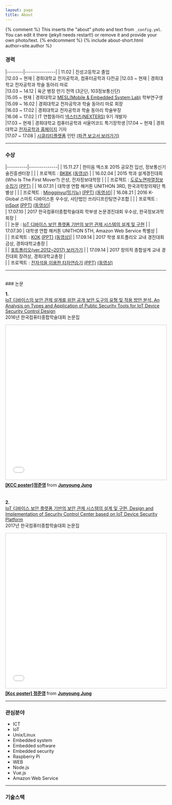 ```yaml
---
layout: page
title: About
---
```


{% comment %}
  This inserts the "about" photo and text from `_config.yml`.
  You can edit it there (jekyll needs restart!) or remove it and provide your own photo/text.
{% endcomment %}
{% include about-short.html author=site.author %}


### 경력  

|--------|---------------|
| 11.02   | 진성고등학교 졸업  
|12.03 ~ 현재 | 경희대학교 전자공학과, 컴퓨터공학과 다전공
|12.03 ~ 현재 | 경희대학교 전자공학과 학술 동아리 마로  
|13.03 ~ 14.12 | 육군 병장 만기 전역 (3군단, 103정보통신단)  
|15.05 ~ 현재 | 경희대학교 [MESL(Mobile & Embedded System Lab)](http://mesl.khu.ac.kr/) 학부연구생  
|15.09 ~ 16.02 | 경희대학교 전자공학과 학술 동아리 마로 회장  
|16.03 ~ 17.02 | 경희대학교 전자공학과 학술 동아리 학술부장  
|16.06 ~ 17.02 | IT 연합동아리 [넥스터즈(NEXTERS)](http://teamnexters.com/) 9기 개발자  
|17.03 ~ 현재 | 경희대학교 컴퓨터공학과 서울어코드 특기장학생
|17.04 ~ 현재 | 경희대학교 [전자공학과 홈페이지](http://enr.khu.ac.kr/index.php?hCode=BOARD&bo_idx=1) 기자  
|17.07 ~ 17.08 | [시큐리티플랫폼](https://www.kr.securityplatform.co.kr/) 인턴 [(파견 보고서 보러가기)](./public/intern.pdf)

***

### 수상  

|----------|--------------|
| 15.11.27 | 한이음 엑스포 2015 공모전 입선, 정보통신기술진흥센터장 |
|          | 프로젝트 : [BKBK](/2015/12/30/haneium/) [(동영상)](https://youtu.be/rTMsQeGkx3I) |
| 16.02.04 | 2015 학과 설계경진대회(Who Is The First Mover?) 은상, 전자정보대학장 |
|          | 프로젝트 : [도로노면파열정보수집기](/2016/02/06/khuee/) [(PPT)](http://www.slideshare.net/JunyoungJung8/2015-ppt-69803906) |
| 16.07.31 | 대학생 연합 해커톤 UNITHON 3RD, 한국과학창의재단 특별상 |
|          | 프로젝트 : [Mingginyu(밍기뉴)](/2016/08/06/unithon-mingginyu/) [(PPT)](http://www.slideshare.net/JunyoungJung8/unithon-3rd-mingginyuppt) [(동영상)](https://youtu.be/RAKVhlfUBJU)|
| 16.08.21 | 2016 K-Global 스마트 디바이스톤 우수상, 사단법인 쓰리디프린팅연구조합 |
|          | 프로젝트 : [inSpot](/2016/09/04/inspot/) [(PPT)](http://www.slideshare.net/JunyoungJung8/2016-kglobal-inspot) [(동영상)](https://youtu.be/j9xFvVKSiaI)|  
| 17.07.10 | 2017 한국컴퓨터종합학술대회 학부생 논문경진대회 우수상, 한국정보과학회장 |  
|          | 논문 : [IoT 디바이스 보안 플랫폼 기반의 보안 관제 시스템의 설계 및 구현](../../Junyoung-paper-2017.pdf) |
| 17.07.30 | 대학생 연합 해커톤 UNITHON 5TH, Amazon Web Service 특별상 |  
|          | 프로젝트 : [KOK](https://sauber92.github.io/2017/08/01/unithon7team/) [(PPT)](https://www.slideshare.net/JunyoungJung8/unithon-5th-kok) [(동영상)](https://youtu.be/80MWKoK_LUw?list=PLTj4ip-QW96vjFo_UbMcP9qv7Ne7OVDKL)|
| 17.09.14 | 2017 학생 포트폴리오 교내 경진대회 금상, 경희대학교총장 |  
|          | [포트폴리오(ver.2012~2017) 보러가기](https://www.slideshare.net/secret/3KQJBUxLI2uVpG) |
| 17.09.14 | 2017 창의적 종합설계 교내 경진대회 장려상, 경희대학교총장 |  
|          | 프로젝트 : [전자석을 이용한 타자연습기](https://sauber92.github.io/2017/06/07/graduation-project/) [(PPT)](https://www.slideshare.net/JunyoungJung8/team608-77488804) [(동영상)](https://youtu.be/ZEWkTbEnWDc)

***
<br/>
### 논문  
<br/>

**1.**  
[IoT 디바이스의 보안 관제 설계를 위한 공개 보안 도구의 유형 및 적용 방안 분석, An Analysis on Types and Application of Public Security Tools for IoT Device Security Control Design](http://www.dbpia.co.kr/Journal/ArticleDetail/NODE07018046)  
2016년 한국컴퓨터종합학술대회 논문집  

<iframe src="//www.slideshare.net/slideshow/embed_code/key/uKbZMs5h26qd7v" width="595" height="485" frameborder="0" marginwidth="0" marginheight="0" scrolling="no" style="border:1px solid #CCC; border-width:1px; margin-bottom:5px; max-width: 100%;" allowfullscreen> </iframe> <div style="margin-bottom:5px"> <strong> <a href="//www.slideshare.net/JunyoungJung8/kcc-poster" title="[KCC poster]정준영" target="_blank">[KCC poster]정준영</a> </strong> from <strong><a target="_blank" href="//www.slideshare.net/JunyoungJung8">Junyoung Jung</a></strong> </div>

<br/>  

**2.**  
[IoT 디바이스 보안 플랫폼 기반의 보안 관제 시스템의 설계 및 구현, Design and Implementation of Security Control Center based on IoT Device Security Platform](../../Junyoung-paper-2017.pdf)  
2017년 한국컴퓨터종합학술대회 논문집  

<iframe src="//www.slideshare.net/slideshow/embed_code/key/B85HxM3bbB1nbo" width="595" height="485" frameborder="0" marginwidth="0" marginheight="0" scrolling="no" style="border:1px solid #CCC; border-width:1px; margin-bottom:5px; max-width: 100%;" allowfullscreen> </iframe> <div style="margin-bottom:5px"> <strong> <a href="//www.slideshare.net/JunyoungJung8/kcc-poster-77221797" title="[Kcc poster] 정준영" target="_blank">[Kcc poster] 정준영</a> </strong> from <strong><a target="_blank" href="https://www.slideshare.net/JunyoungJung8">Junyoung Jung</a></strong> </div>

***

### 관심분야  

* ICT  
* IoT  
* Unix/Linux  
* Embedded system  
* Embedded software  
* Embedded security  
* Raspberry Pi  
* WEB  
* Node.js  
* Vue.js  
* Amazon Web Service

***

### 기술스택  

<a frameborder="0" data-theme="dark" data-stack-embed="true" data-layers="1,2,3,4" href="https://embed.stackshare.io/stacks/embed/de8bb25a479628eed30d3d630dfa68"/><script async src="https://cdn1.stackshare.io/javascripts/client-code.js" charset="utf-8"></script>

